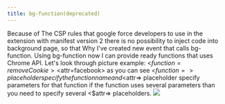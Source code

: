 ```yaml
---
title: bg-function(deprecated)
---
```


Because of The CSP rules that google force developers to use in the extension with manifest version 2 there is no possibility to inject code into background page, so that Why I've created new event that calls bg-function. Using bg-function now I can provide ready functions that uses Chrome API. Let's look through picture example: <$function=removeCookie> <$attr=facebook> as you can see <$function=> place holder specify the function name and <$attr=> placeholder specify parameters for that function if the function uses several parameters than you need to specify several <$attr=> placeholders. ![](/sites/default/files/bg-function.jpg)